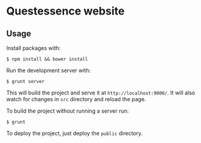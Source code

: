 # Questessence website

## Usage
Install packages with:
```shell
$ npm install && bower install
```

Run the development server with:
```shell
$ grunt server
```
This will build the project and serve it at `http://localhost:9000/`. It will also watch for changes in `src` directory and reload the page.

To build the project without running a server run:
```shell
$ grunt
```

To deploy the project, just deploy the `public` directory.
